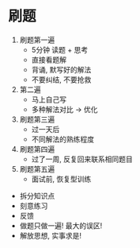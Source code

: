 # 刷题

1. 刷题第一遍
    - 5分钟 读题 + 思考
    - 直接看题解
    - 背诵, 默写好的解法
    - 不要纠结, 不要抢救
2. 第二遍
    - 马上自己写
    - 多种解法对比 -> 优化
3. 刷题第三遍
    - 过一天后
    - 不同解法的熟练程度
4. 刷题第四遍
    - 过了一周, 反复回来联系相同题目
5. 刷题第五遍
    - 面试前, 恢复型训练

- 拆分知识点
- 刻意练习
- 反馈
- 做题只做一遍! 最大的误区!
- 解放思想, 实事求是!









